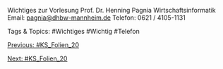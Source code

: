 Wichtiges zur Vorlesung
Prof. Dr. Henning Pagnia
Wirtschaftsinformatik
Email: pagnia@dhbw-mannheim.de
Telefon: 0621 / 4105-1131

   Tags & Topics:
   #Wichtiges
   #Wichtig
   #Telefon

[Previous: #KS_Folien_20](KS_Folien_20.md)

[Next: #KS_Folien_20](KS_Folien_20.md)